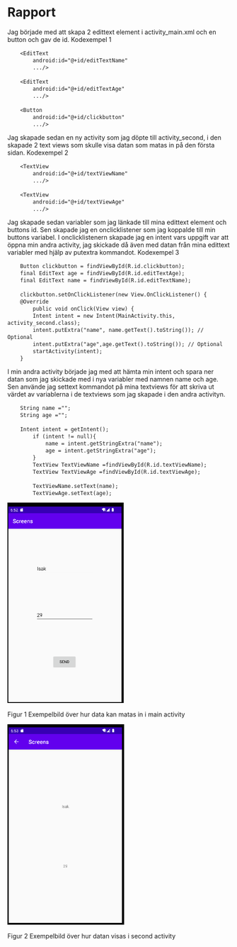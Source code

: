 
# Rapport


Jag började med att skapa 2 edittext element i activity_main.xml och en button och gav de id.
Kodexempel 1
```
    <EditText
        android:id="@+id/editTextName"
        .../>

    <EditText
        android:id="@+id/editTextAge"
        .../>

    <Button
        android:id="@+id/clickbutton"
        .../>
```
Jag skapade sedan en ny activity som jag döpte till activity_second, i den skapade 2 text views som skulle visa datan som matas in på den första sidan.
Kodexempel 2
```
    <TextView
        android:id="@+id/textViewName"
        .../>

    <TextView
        android:id="@+id/textViewAge"
        .../>
```
Jag skapade sedan variabler som jag länkade till mina edittext element och buttons id.
Sen skapade jag en onclicklistener som jag koppalde till min buttons variabel.
I onclicklistenern skapade jag en intent vars uppgift var att öppna min andra activity, jag skickade
då även med datan från mina edittext variabler med hjälp av putextra kommandot.
Kodexempel 3
```
    Button clickbutton = findViewById(R.id.clickbutton);
    final EditText age = findViewById(R.id.editTextAge);
    final EditText name = findViewById(R.id.editTextName);

    clickbutton.setOnClickListener(new View.OnClickListener() {
    @Override
        public void onClick(View view) {
        Intent intent = new Intent(MainActivity.this, activity_second.class);
        intent.putExtra("name", name.getText().toString()); // Optional
        intent.putExtra("age",age.getText().toString()); // Optional
        startActivity(intent);
    }
```
I min andra activity började jag med att hämta min intent och spara ner datan som jag skickade med 
i nya variabler med namnen name och age. Sen använde jag settext kommandot på mina textviews för att
skriva ut värdet av variablerna i de textviews som jag skapade i den andra activityn.
```
    String name ="";
    String age ="";

    Intent intent = getIntent();
        if (intent != null){
            name = intent.getStringExtra("name");
            age = intent.getStringExtra("age");
        }
        TextView TextViewName =findViewById(R.id.textViewName);
        TextView TextViewAge =findViewById(R.id.textViewAge);

        TextViewName.setText(name);
        TextViewAge.setText(age);
```


![](sc1.PNG)

Figur 1 Exempelbild över hur data kan matas in i main activity

![](sc2.PNG)

Figur 2 Exempelbild över hur datan visas i second activity
